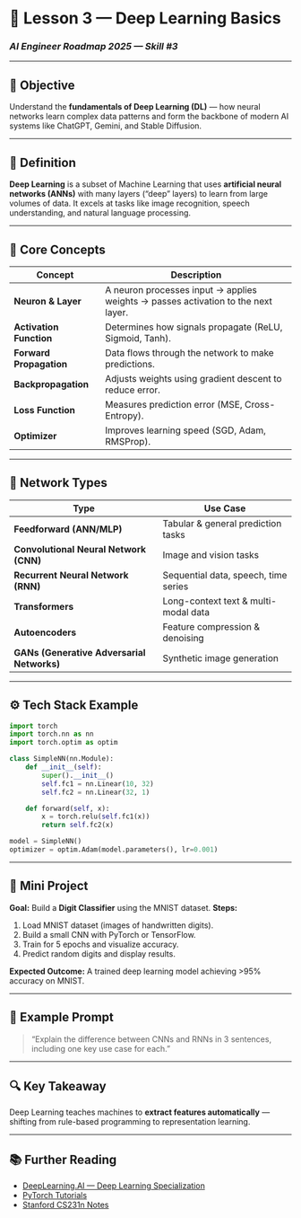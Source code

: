 # 🧬 Lesson 3 — Deep Learning Basics

### *AI Engineer Roadmap 2025 — Skill #3*

---

## 🎯 Objective

Understand the **fundamentals of Deep Learning (DL)** — how neural networks learn complex data patterns and form the backbone of modern AI systems like ChatGPT, Gemini, and Stable Diffusion.

---

## 🧩 Definition

**Deep Learning** is a subset of Machine Learning that uses **artificial neural networks (ANNs)** with many layers (“deep” layers) to learn from large volumes of data.
It excels at tasks like image recognition, speech understanding, and natural language processing.

---

## 🧠 Core Concepts

| Concept                 | Description                                                                       |
| ----------------------- | --------------------------------------------------------------------------------- |
| **Neuron & Layer**      | A neuron processes input → applies weights → passes activation to the next layer. |
| **Activation Function** | Determines how signals propagate (ReLU, Sigmoid, Tanh).                           |
| **Forward Propagation** | Data flows through the network to make predictions.                               |
| **Backpropagation**     | Adjusts weights using gradient descent to reduce error.                           |
| **Loss Function**       | Measures prediction error (MSE, Cross-Entropy).                                   |
| **Optimizer**           | Improves learning speed (SGD, Adam, RMSProp).                                     |

---

## 🧱 Network Types

| Type                                       | Use Case                             |
| ------------------------------------------ | ------------------------------------ |
| **Feedforward (ANN/MLP)**                  | Tabular & general prediction tasks   |
| **Convolutional Neural Network (CNN)**     | Image and vision tasks               |
| **Recurrent Neural Network (RNN)**         | Sequential data, speech, time series |
| **Transformers**                           | Long-context text & multi-modal data |
| **Autoencoders**                           | Feature compression & denoising      |
| **GANs (Generative Adversarial Networks)** | Synthetic image generation           |

---

## ⚙️ Tech Stack Example

```python
import torch
import torch.nn as nn
import torch.optim as optim

class SimpleNN(nn.Module):
    def __init__(self):
        super().__init__()
        self.fc1 = nn.Linear(10, 32)
        self.fc2 = nn.Linear(32, 1)

    def forward(self, x):
        x = torch.relu(self.fc1(x))
        return self.fc2(x)

model = SimpleNN()
optimizer = optim.Adam(model.parameters(), lr=0.001)
```

---

## 📘 Mini Project

**Goal:** Build a **Digit Classifier** using the MNIST dataset.
**Steps:**

1. Load MNIST dataset (images of handwritten digits).
2. Build a small CNN with PyTorch or TensorFlow.
3. Train for 5 epochs and visualize accuracy.
4. Predict random digits and display results.

**Expected Outcome:**
A trained deep learning model achieving >95% accuracy on MNIST.

---

## 🧠 Example Prompt

> “Explain the difference between CNNs and RNNs in 3 sentences, including one key use case for each.”

---

## 🔍 Key Takeaway

Deep Learning teaches machines to **extract features automatically** — shifting from rule-based programming to representation learning.

---

## 📚 Further Reading

* [DeepLearning.AI — Deep Learning Specialization](https://www.deeplearning.ai/courses/deep-learning-specialization/)
* [PyTorch Tutorials](https://pytorch.org/tutorials/)
* [Stanford CS231n Notes](http://cs231n.stanford.edu/)